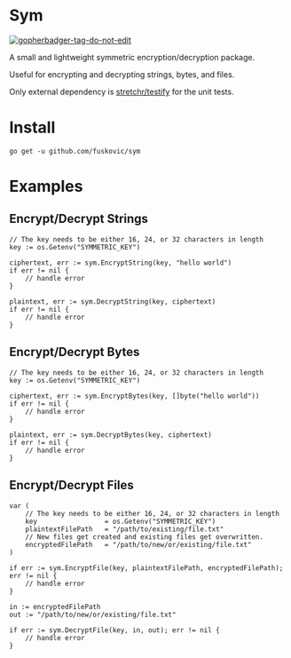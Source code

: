 # Sym

<a href='https://github.com/jpoles1/gopherbadger' target='_blank'>![gopherbadger-tag-do-not-edit](https://img.shields.io/badge/Go%20Coverage-94%25-brightgreen.svg?longCache=true&style=flat)</a>

A small and lightweight symmetric encryption/decryption package.

Useful for encrypting and decrypting strings, bytes, and files.

Only external dependency is [stretchr/testify](https://github.com/stretchr/testify) for the unit tests.

# Install 

    go get -u github.com/fuskovic/sym

# Examples

## Encrypt/Decrypt Strings

    // The key needs to be either 16, 24, or 32 characters in length
    key := os.Getenv("SYMMETRIC_KEY")

    ciphertext, err := sym.EncryptString(key, "hello world")
    if err != nil {
        // handle error
    }

    plaintext, err := sym.DecryptString(key, ciphertext)
    if err != nil {
        // handle error
    }



## Encrypt/Decrypt Bytes

    // The key needs to be either 16, 24, or 32 characters in length
    key := os.Getenv("SYMMETRIC_KEY")

    ciphertext, err := sym.EncryptBytes(key, []byte("hello world"))
    if err != nil {
        // handle error
    }

    plaintext, err := sym.DecryptBytes(key, ciphertext)
    if err != nil {
        // handle error
    }

## Encrypt/Decrypt Files

    var (
        // The key needs to be either 16, 24, or 32 characters in length
        key                 = os.Getenv("SYMMETRIC_KEY")
        plaintextFilePath   = "/path/to/existing/file.txt"
        // New files get created and existing files get overwritten.
        encryptedFilePath   = "/path/to/new/or/existing/file.txt"
    )

    if err := sym.EncryptFile(key, plaintextFilePath, encryptedFilePath); err != nil {
        // handle error
    }

    in := encryptedFilePath
    out := "/path/to/new/or/existing/file.txt"

    if err := sym.DecryptFile(key, in, out); err != nil {
        // handle error
    }